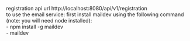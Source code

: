 registration api url http://localhost:8080/api/v1/registration <br>
to use the email service: first install maildev using the following command (note: you will need node installed):<br>
     - npm install -g maildev <br>
     - maildev
  
